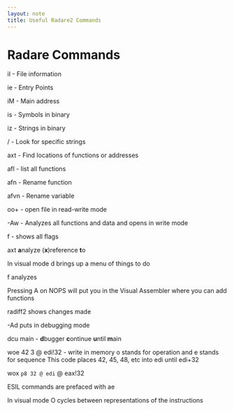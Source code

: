 ```yaml
---
layout: note
title: Useful Radare2 Commands
---
```

# Radare Commands

iI - File information

ie - Entry Points

iM - Main address

is - Symbols in binary

iz - Strings in binary

/  - Look for specific strings

axt - Find locations of functions or addresses

afl - list all functions

afn - Rename function

afvn - Rename variable

oo+ - open file in read-write mode

-Aw - Analyzes all functions and data and opens in write mode

f - shows all flags

axt **a**nalyze (**x**)reference **t**o

In visual mode d brings up a menu of things to do

f analyzes

Pressing A on NOPS will put you in the Visual Assembler where you can add functions

radiff2 shows changes made

-Ad puts in debugging mode

dcu main - **d**bugger **c**ontinue **u**ntil **m**ain

woe 42 3 @ edi!32 - write in memory o stands for operation and e stands for sequence
This code places 42, 45, 48, etc into edi until edi+32

wox `p8 32 @ edi` @ eax!32

ESIL commands are prefaced with ae

In visual mode O cycles between representations of the instructions


